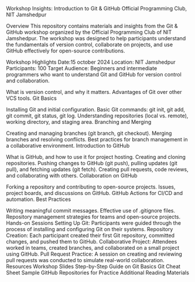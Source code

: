 Workshop Insights: Introduction to Git & GitHub
Official Programming Club, NIT Jamshedpur

Overview
This repository contains materials and insights from the Git & GitHub workshop organized by the Official Programming Club of NIT Jamshedpur. The workshop was designed to help participants understand the fundamentals of version control, collaborate on projects, and use GitHub effectively for open-source contributions.

Workshop Highlights
Date:15 october 2024
Location: NIT Jamshedpur
Participants: 100
Target Audience: Beginners and intermediate programmers who want to understand Git and GitHub for version control and collaboration.


What is version control, and why it matters.
Advantages of Git over other VCS tools.
Git Basics

Installing Git and initial configuration.
Basic Git commands: git init, git add, git commit, git status, git log.
Understanding repositories (local vs. remote), working directory, and staging area.
Branching and Merging

Creating and managing branches (git branch, git checkout).
Merging branches and resolving conflicts.
Best practices for branch management in a collaborative environment.
Introduction to GitHub

What is GitHub, and how to use it for project hosting.
Creating and cloning repositories.
Pushing changes to GitHub (git push), pulling updates (git pull), and fetching updates (git fetch).
Creating pull requests, code reviews, and collaborating with others.
Collaboration on GitHub

Forking a repository and contributing to open-source projects.
Issues, project boards, and discussions on GitHub.
GitHub Actions for CI/CD and automation.
Best Practices

Writing meaningful commit messages.
Effective use of .gitignore files.
Repository management strategies for teams and open-source projects.
Hands-on Sessions
Setting Up Git: Participants were guided through the process of installing and configuring Git on their systems.
Repository Creation: Each participant created their first Git repository, committed changes, and pushed them to GitHub.
Collaborative Project: Attendees worked in teams, created branches, and collaborated on a small project using GitHub.
Pull Request Practice: A session on creating and reviewing pull requests was conducted to simulate real-world collaboration.
Resources
Workshop Slides
Step-by-Step Guide on Git Basics
Git Cheat Sheet
Sample GitHub Repositories for Practice
Additional Reading Materials

